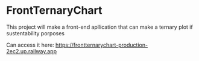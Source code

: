 # FrontTernaryChart
 This project will make a front-end apllication that can make a ternary plot if sustentability porposes

 Can access it here: https://frontternarychart-production-2ec2.up.railway.app
